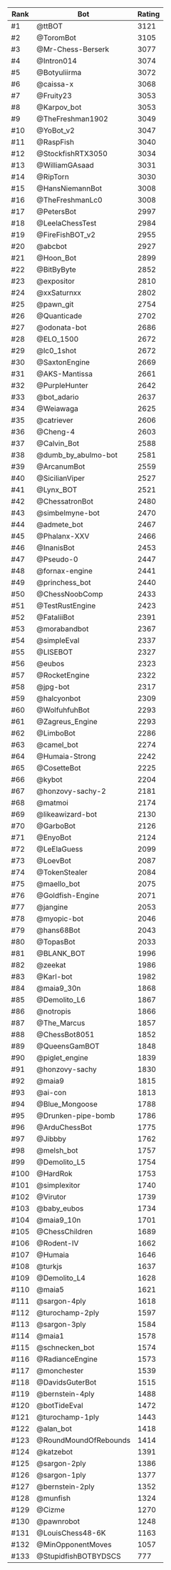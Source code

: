 Rank|Bot|Rating
---|---|---
#1|@ttBOT|3121
#2|@ToromBot|3105
#3|@Mr-Chess-Berserk|3077
#4|@Intron014|3074
#5|@Botyuliirma|3072
#6|@caissa-x|3068
#7|@Fruity23|3053
#8|@Karpov_bot|3053
#9|@TheFreshman1902|3049
#10|@YoBot_v2|3047
#11|@RaspFish|3040
#12|@StockfishRTX3050|3034
#13|@WilliamGAsaad|3031
#14|@RipTorn|3030
#15|@HansNiemannBot|3008
#16|@TheFreshmanLc0|3008
#17|@PetersBot|2997
#18|@LeelaChessTest|2984
#19|@FireFishBOT_v2|2955
#20|@abcbot|2927
#21|@Hoon_Bot|2899
#22|@BitByByte|2852
#23|@expositor|2810
#24|@xxSaturnxx|2802
#25|@pawn_git|2754
#26|@Quanticade|2702
#27|@odonata-bot|2686
#28|@ELO_1500|2672
#29|@lc0_1shot|2672
#30|@SaxtonEngine|2669
#31|@AKS-Mantissa|2661
#32|@PurpleHunter|2642
#33|@bot_adario|2637
#34|@Weiawaga|2625
#35|@catriever|2606
#36|@Cheng-4|2603
#37|@Calvin_Bot|2588
#38|@dumb_by_abulmo-bot|2581
#39|@ArcanumBot|2559
#40|@SicilianViper|2527
#41|@Lynx_BOT|2521
#42|@ChessatronBot|2480
#43|@simbelmyne-bot|2470
#44|@admete_bot|2467
#45|@Phalanx-XXV|2466
#46|@InanisBot|2453
#47|@Pseudo-0|2447
#48|@fornax-engine|2441
#49|@princhess_bot|2440
#50|@ChessNoobComp|2433
#51|@TestRustEngine|2423
#52|@FataliiBot|2391
#53|@morabandbot|2367
#54|@simpleEval|2337
#55|@LISEBOT|2327
#56|@eubos|2323
#57|@RocketEngine|2322
#58|@jpg-bot|2317
#59|@halcyonbot|2309
#60|@WolfuhfuhBot|2293
#61|@Zagreus_Engine|2293
#62|@LimboBot|2286
#63|@camel_bot|2274
#64|@Humaia-Strong|2242
#65|@CosetteBot|2225
#66|@kybot|2204
#67|@honzovy-sachy-2|2181
#68|@matmoi|2174
#69|@likeawizard-bot|2130
#70|@GarboBot|2126
#71|@EnyoBot|2124
#72|@LeElaGuess|2099
#73|@LoevBot|2087
#74|@TokenStealer|2084
#75|@maello_bot|2075
#76|@Goldfish-Engine|2071
#77|@jangine|2053
#78|@myopic-bot|2046
#79|@hans68Bot|2043
#80|@TopasBot|2033
#81|@BLANK_BOT|1996
#82|@zeekat|1986
#83|@Karl-bot|1982
#84|@maia9_30n|1868
#85|@Demolito_L6|1867
#86|@notropis|1866
#87|@The_Marcus|1857
#88|@ChessBot8051|1852
#89|@QueensGamBOT|1848
#90|@piglet_engine|1839
#91|@honzovy-sachy|1830
#92|@maia9|1815
#93|@ai-con|1813
#94|@Blue_Mongoose|1788
#95|@Drunken-pipe-bomb|1786
#96|@ArduChessBot|1775
#97|@Jibbby|1762
#98|@melsh_bot|1757
#99|@Demolito_L5|1754
#100|@HardRok|1753
#101|@simplexitor|1740
#102|@Virutor|1739
#103|@baby_eubos|1734
#104|@maia9_10n|1701
#105|@ChessChildren|1689
#106|@Rodent-IV|1662
#107|@Humaia|1646
#108|@turkjs|1637
#109|@Demolito_L4|1628
#110|@maia5|1621
#111|@sargon-4ply|1618
#112|@turochamp-2ply|1597
#113|@sargon-3ply|1584
#114|@maia1|1578
#115|@schnecken_bot|1574
#116|@RadianceEngine|1573
#117|@monchester|1539
#118|@DavidsGuterBot|1515
#119|@bernstein-4ply|1488
#120|@botTideEval|1472
#121|@turochamp-1ply|1443
#122|@alan_bot|1418
#123|@RoundMoundOfRebounds|1414
#124|@katzebot|1391
#125|@sargon-2ply|1386
#126|@sargon-1ply|1377
#127|@bernstein-2ply|1352
#128|@munfish|1324
#129|@Cizme|1270
#130|@pawnrobot|1248
#131|@LouisChess48-6K|1163
#132|@MinOpponentMoves|1057
#133|@StupidfishBOTBYDSCS|777
